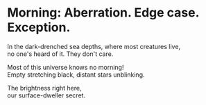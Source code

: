 Morning: Aberration. Edge case. Exception.
==========================================

In the dark-drenched sea depths, where most creatures live,  
no one's heard of it. They don't care.  

Most of this universe knows no morning!  
Empty stretching black, distant stars unblinking.  

The brightness right here,  
our surface-dweller secret.  
